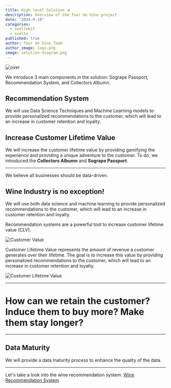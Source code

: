 ```yaml
---
title: High level Solution 📊
description: Overview of the Tour de Vino project
date: "2024-9-18"
categories:
  - sveltekit
  - svelte
published: true
author: Tour de Vino Team
author_image: logo.png
image: solution-diagram.png
---
```


![over](main-diagram-v2.png)

We introduce 3 main components in the solution:
Sogrape Passport, Recommendation System, and Collectors Albumn.

<!-- To say: `We introduce 3 main components in the solution: Sogrape Passport, Recommendation System, and Collectors Albumn.
We will first discuss how a recommendation system can positively impact the business. Then we will introduce the Sogrape Passport and Collectors Albumn in order to increase customer lifetime value. Finally, we will provide a data maturity process to enhance the quality of the data.
` -->

## Recommendation System

We will use Data Science Techniques and Machine Learning models to provide personalized recommendations to the customer, which will lead to an increase in customer retention and loyalty.

## Increase Customer Lifetime Value

We will increase the customer lifetime value by providing gamifying the experience and providing a unique adventure to the customer.
To do, we introduced the **Collectors Albumn** and **Sogrape Passport**.

---

We believe all businesses should be data-driven.

## **Wine Industry is no exception!**

We will use both data science and machine learning to provide personalized recommendations to the customer, which will lead to an increase in customer retention and loyalty.

Recommendation systems are a powerful tool to increase customer lifetime value (CLV).

![Customer Value](customer_lifetime_value.svg)

Customer Lifetime Value represents the amount of revenue a customer generates over their lifetime. The goal is to increase this value by providing personalized recommendations to the customer, which will lead to an increase in customer retention and loyalty.

![Customer Lifetime Value](customer_lifetime_value_2.svg)

---

# **How can we retain the customer? Induce them to buy more? Make them stay longer?**

---

## Data Maturity

We will provide a data maturity process to enhance the quality of the data.

---

Let's take a look into the wine recommendation system. [Wine Recommendation System](/recommendation-post)
